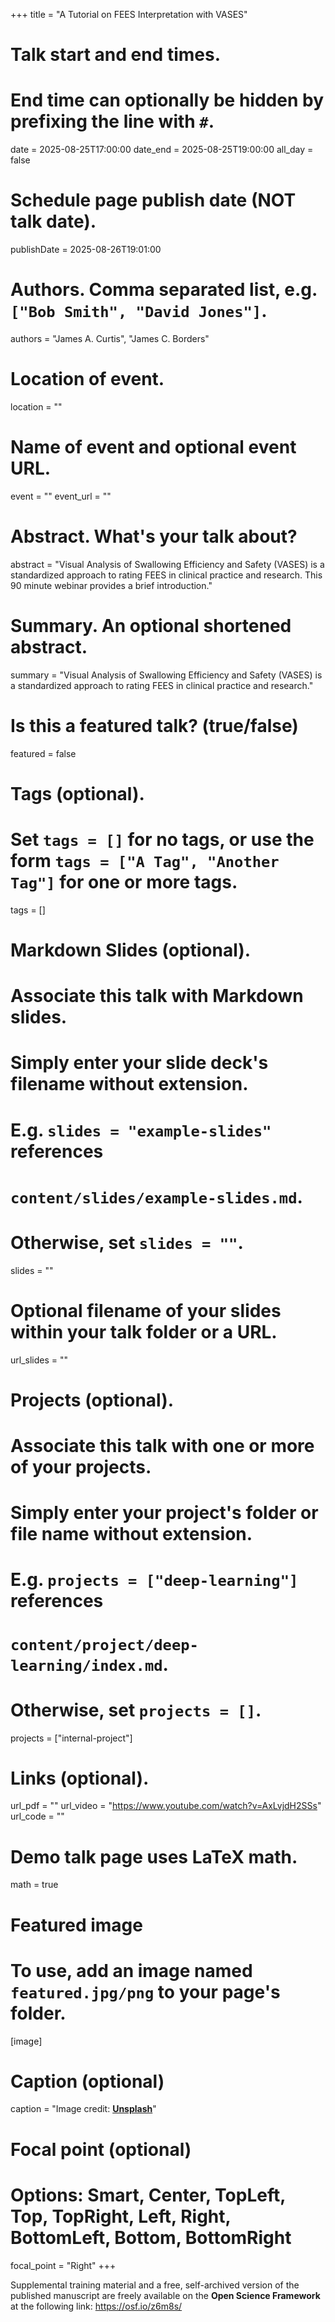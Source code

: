 +++
title = "A Tutorial on FEES Interpretation with VASES"

# Talk start and end times.
#   End time can optionally be hidden by prefixing the line with `#`.
date = 2025-08-25T17:00:00
date_end = 2025-08-25T19:00:00
all_day = false

# Schedule page publish date (NOT talk date).
publishDate = 2025-08-26T19:01:00

# Authors. Comma separated list, e.g. `["Bob Smith", "David Jones"]`.
authors = "James A. Curtis", "James C. Borders"

# Location of event.
location = ""

# Name of event and optional event URL.
event = ""
event_url = ""

# Abstract. What's your talk about?
abstract = "Visual Analysis of Swallowing Efficiency and Safety (VASES) is a standardized approach to rating FEES in clinical practice and research. This 90 minute webinar provides a brief introduction."

# Summary. An optional shortened abstract.
summary = "Visual Analysis of Swallowing Efficiency and Safety (VASES) is a standardized approach to rating FEES in clinical practice and research."

# Is this a featured talk? (true/false)
featured = false

# Tags (optional).
#   Set `tags = []` for no tags, or use the form `tags = ["A Tag", "Another Tag"]` for one or more tags.
tags = []

# Markdown Slides (optional).
#   Associate this talk with Markdown slides.
#   Simply enter your slide deck's filename without extension.
#   E.g. `slides = "example-slides"` references 
#   `content/slides/example-slides.md`.
#   Otherwise, set `slides = ""`.
slides = ""

# Optional filename of your slides within your talk folder or a URL.
url_slides = ""

# Projects (optional).
#   Associate this talk with one or more of your projects.
#   Simply enter your project's folder or file name without extension.
#   E.g. `projects = ["deep-learning"]` references 
#   `content/project/deep-learning/index.md`.
#   Otherwise, set `projects = []`.
projects = ["internal-project"]

# Links (optional).
url_pdf = ""
url_video = "https://www.youtube.com/watch?v=AxLvjdH2SSs"
url_code = ""

# Demo talk page uses LaTeX math.
math = true

# Featured image
# To use, add an image named `featured.jpg/png` to your page's folder. 
[image]
  # Caption (optional)
  caption = "Image credit: [**Unsplash**](https://unsplash.com/photos/bzdhc5b3Bxs)"

  # Focal point (optional)
  # Options: Smart, Center, TopLeft, Top, TopRight, Left, Right, BottomLeft, Bottom, BottomRight
  focal_point = "Right"
+++

Supplemental training material and a free, self-archived version of the published manuscript are freely available on the **Open Science Framework** at the following link: https://osf.io/z6m8s/